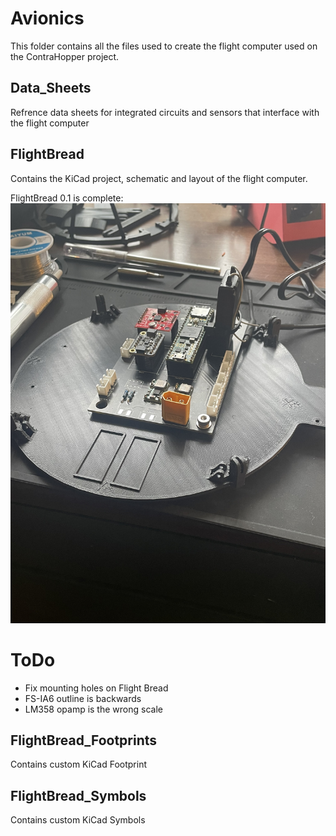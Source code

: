 # Avionics
This folder contains all the files used to create the flight computer used on the ContraHopper project. 

## Data_Sheets
Refrence data sheets for integrated circuits and sensors that interface with the flight computer

## FlightBread
Contains the KiCad project, schematic and layout of the flight computer.

FlightBread 0.1 is complete:
![](https://github.com/ControlSoup/ContraHopper/blob/main/Documentation/Figures/FlightBreadv0.1.jpeg)

# ToDo
- Fix mounting holes on Flight Bread
- FS-IA6 outline is backwards
- LM358 opamp is the wrong scale


## FlightBread_Footprints
Contains custom KiCad Footprint

## FlightBread_Symbols
Contains custom KiCad Symbols

